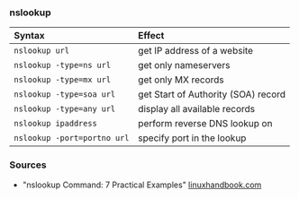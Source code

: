 ### nslookup

Syntax | Effect
:--- | :---
`nslookup url` | get IP address of a website
`nslookup -type=ns url` | get only nameservers
`nslookup -type=mx url` | get only MX records
`nslookup -type=soa url` | get Start of Authority (SOA) record
`nslookup -type=any url` | display all available records
`nslookup ipaddress` | perform reverse DNS lookup on <ipaddress>
`nslookup -port=portno url` | specify port <portno> in the lookup

### Sources
  - "nslookup Command: 7 Practical Examples" [linuxhandbook.com](https://linuxhandbook.com/nslookup-command/)

